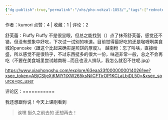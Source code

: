 ```yaml
---
{"dg-publish":true,"permalink":"/xhs/pho-vokzal-1853/","tags":["rednote","圣彼得堡"]}
---
```


作者：kumori
点赞：4   |   收藏：1   |   评论：2

舒芙蕾：Fluffy Fluffy 不是很显眼，但总之能找到（）点了抹茶舒芙蕾，感觉还不错，但没有想象中好吃，下次试一试别的味道。目前觉得最好吃的还是咖喱咧美食城的pancake（跟这个比起来确实是煎饼的厚度）。
越南粉：忘了叫啥，直接给盛，所以感觉不是很热乎，不过东西挺多的很大一份，味道非常一般，总之不会再吃（不要在美食城里尝试越南粉…而且也没人排队，我怎么就忍不住呢.jpg）

https://www.xiaohongshu.com/explore/63eaa33f00000000140261ee?xsec_token=ABjCSIjeXjKMlY1tXW265ksNilCFTirOP1KCLaLbjDL50=&xsec_source=pc_user

评论区：===========

我还想跟你说！今天上课刚看到

> 诶嘿 挺久之前去的 还想再去！